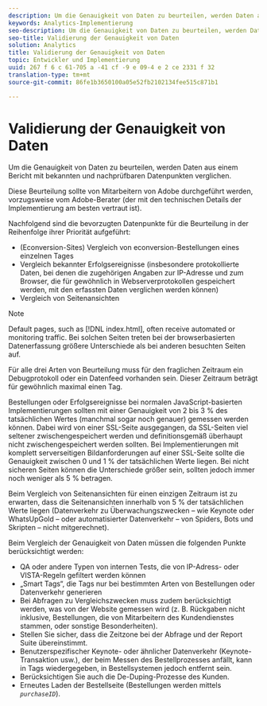 ```yaml
---
description: Um die Genauigkeit von Daten zu beurteilen, werden Daten aus einem Bericht mit bekannten und nachprüfbaren Datenpunkten verglichen.
keywords: Analytics-Implementierung
seo-description: Um die Genauigkeit von Daten zu beurteilen, werden Daten aus einem Bericht mit bekannten und nachprüfbaren Datenpunkten verglichen.
seo-title: Validierung der Genauigkeit von Daten
solution: Analytics
title: Validierung der Genauigkeit von Daten
topic: Entwickler und Implementierung
uuid: 267 f 6 c 61-705 a -41 cf -9 e 09-4 e 2 ce 2331 f 32
translation-type: tm+mt
source-git-commit: 86fe1b3650100a05e52fb2102134fee515c871b1

---
```



# Validierung der Genauigkeit von Daten

Um die Genauigkeit von Daten zu beurteilen, werden Daten aus einem Bericht mit bekannten und nachprüfbaren Datenpunkten verglichen.

Diese Beurteilung sollte von Mitarbeitern von Adobe durchgeführt werden, vorzugsweise vom Adobe-Berater (der mit den technischen Details der Implementierung am besten vertraut ist).

Nachfolgend sind die bevorzugten Datenpunkte für die Beurteilung in der Reihenfolge ihrer Priorität aufgeführt:

* (Econversion-Sites) Vergleich von econversion-Bestellungen eines einzelnen Tages
* Vergleich bekannter Erfolgsereignisse (insbesondere protokollierte Daten, bei denen die zugehörigen Angaben zur IP-Adresse und zum Browser, die für gewöhnlich in Webserverprotokollen gespeichert werden, mit den erfassten Daten verglichen werden können)
* Vergleich von Seitenansichten

>[!NOTE]
>
>Default pages, such as [!DNL index.html], often receive automated or monitoring traffic. Bei solchen Seiten treten bei der browserbasierten Datenerfassung größere Unterschiede als bei anderen besuchten Seiten auf.

Für alle drei Arten von Beurteilung muss für den fraglichen Zeitraum ein Debugprotokoll oder ein Datenfeed vorhanden sein. Dieser Zeitraum beträgt für gewöhnlich maximal einen Tag.

Bestellungen oder Erfolgsereignisse bei normalen JavaScript-basierten Implementierungen sollten mit einer Genauigkeit von 2 bis 3 % des tatsächlichen Wertes (manchmal sogar noch genauer) gemessen werden können. Dabei wird von einer SSL-Seite ausgegangen, da SSL-Seiten viel seltener zwischengespeichert werden und definitionsgemäß überhaupt nicht zwischengespeichert werden sollten. Bei Implementierungen mit komplett serverseitigen Bildanforderungen auf einer SSL-Seite sollte die Genauigkeit zwischen 0 und 1 % der tatsächlichen Werte liegen. Bei nicht sicheren Seiten können die Unterschiede größer sein, sollten jedoch immer noch weniger als 5 % betragen.

Beim Vergleich von Seitenansichten für einen einzigen Zeitraum ist zu erwarten, dass die Seitenansichten innerhalb von 5 % der tatsächlichen Werte liegen (Datenverkehr zu Überwachungszwecken – wie Keynote oder WhatsUpGold – oder automatisierter Datenverkehr – von Spiders, Bots und Skripten – nicht mitgerechnet).

Beim Vergleich der Genauigkeit von Daten müssen die folgenden Punkte berücksichtigt werden:

* QA oder andere Typen von internen Tests, die von IP-Adress- oder VISTA-Regeln gefiltert werden können
* „Smart Tags“, die Tags nur bei bestimmten Arten von Bestellungen oder Datenverkehr generieren
* Bei Abfragen zu Vergleichszwecken muss zudem berücksichtigt werden, was von der Website gemessen wird (z. B. Rückgaben nicht inklusive, Bestellungen, die von Mitarbeitern des Kundendienstes stammen, oder sonstige Besonderheiten).
* Stellen Sie sicher, dass die Zeitzone bei der Abfrage und der Report Suite übereinstimmt.
* Benutzerspezifischer Keynote- oder ähnlicher Datenverkehr (Keynote-Transaktion usw.), der beim Messen des Bestellprozesses anfällt, kann in Tags wiedergegeben, in Bestellsystemen jedoch entfernt sein.
* Berücksichtigen Sie auch die De-Duping-Prozesse des Kunden.
* Erneutes Laden der Bestellseite (Bestellungen werden mittels *`purchaseID`*).


